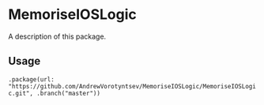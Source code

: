 # MemoriseIOSLogic

A description of this package.

## Usage

`.package(url: "https://github.com/AndrewVorotyntsev/MemoriseIOSLogic/MemoriseIOSLogic.git", .branch("master"))`
